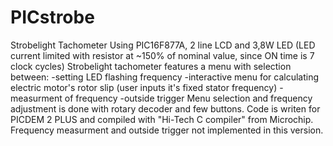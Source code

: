 # PICstrobe
Strobelight Tachometer Using PIC16F877A, 2 line LCD and 3,8W LED (LED current limited with resistor at ~150%
of nominal value, since ON time is 7 clock cycles)
Strobelight tachometer features a menu with selection between:
-setting LED flashing frequency
-interactive menu for calculating electric motor's rotor slip (user inputs it's fixed stator frequency)
-measurment of frequency
-outside trigger
Menu selection and frequency adjustment is done with rotary decoder and few buttons.
Code is writen for PICDEM 2 PLUS and compiled with "Hi-Tech C compiler" from Microchip. Frequency measurment and outside trigger not implemented in this version.

